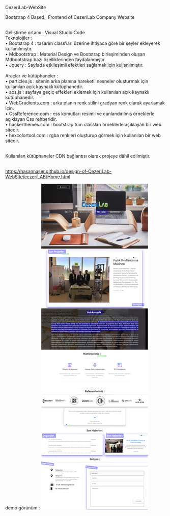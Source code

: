  CezeriLab-WebSite<br>

Bootstrap 4 Based  , Frontend of CezeriLab Company Website   <br><br>

Geliştirme ortamı : Visual Studio Code <br>
Teknolojiler :<br> 
  •	Bootstrap 4 : tasarım class’ları üzerine ihtiyaca göre bir şeyler ekleyerek kullanılmıştır.  <br>
  •	Mdbootstrap : Material Design ve Bootstrap birleşiminden oluşan Mdbootstrap bazı özelliklerinden faydalanmıştır.<br>
  •	Jquery : Sayfada etkileşimli efektleri sağlamak için kullanılmıştır.<br> <br>
Araçlar ve kütüphaneler :<br>
   •	particles.js : sitenin arka planına hareketli nesneler oluşturmak için kullanılan açık kaynaklı kütüphanedir.<br>
   •	aos.js : sayfaya geçiç effekleri eklemek için kullanılan açık kaynaklı kütüphanedir.<br>
   •	WebGradients.com :  arka planın renk stilini gradyan renk olarak ayarlamak için.<br>
   •	CssReference.com : css komutları resimli ve canlandırılmış örneklerle açıklayan Css rehberidir.<br>
   •	hackerthemes.com : bootstrap tüm classları örneklerle açıklayan bir web sitedir.<br>
   •	hexcolortool.com : rgba renkleri oluşturup görmek için kullanılan bir web sitedir.<br><br>

Kullanılan kütüphaneler CDN bağlantısı olarak projeye dâhil edilmiştir.<br><br>

https://hasannaser.github.io/design-of-CezeriLab-WebSite/cezeriLAB/Home.html

demo görünüm :
<img src="cezeriLAB/foto/demo2.png" alt="demo view"/>
